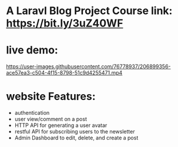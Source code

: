 # A Laravl Blog Project Course link: https://bit.ly/3uZ40WF


# live demo:
https://user-images.githubusercontent.com/76778937/206899356-ace57ea3-c504-4f15-8798-51c9d4255471.mp4


# website Features:
- authentication
- user view/comment on a post
- HTTP API for generating a user avatar 
- restful API for subscribing users to the newsletter
- Admin Dashboard to edit, delete, and create a post
